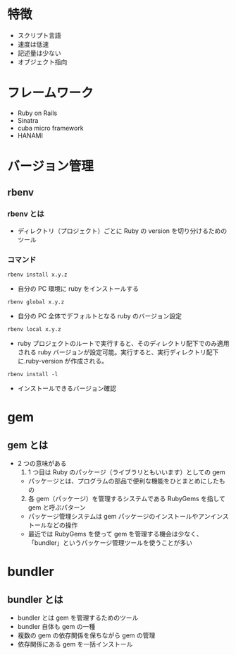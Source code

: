 # 特徴

- スクリプト言語
- 速度は低速
- 記述量は少ない
- オブジェクト指向

# フレームワーク

- Ruby on Rails
- Sinatra
- cuba micro framework
- HANAMI

# バージョン管理

## rbenv

### rbenv とは

- ディレクトリ（プロジェクト）ごとに Ruby の version を切り分けるためのツール

### コマンド

```
rbenv install x.y.z
```

- 自分の PC 環境に ruby をインストールする

```
rbenv global x.y.z
```

- 自分の PC 全体でデフォルトとなる ruby のバージョン設定

```
rbenv local x.y.z
```

- ruby プロジェクトのルートで実行すると、そのディレクトリ配下でのみ適用される ruby バージョンが設定可能。実行すると、実行ディレクトリ配下に.ruby-version が作成される。

```
rbenv install -l
```

- インストールできるバージョン確認

# gem

## gem とは

- 2 つの意味がある
  1. 1 つ目は Ruby のパッケージ（ライブラリともいいます）としての gem
  - パッケージとは、プログラムの部品で便利な機能をひとまとめにしたもの
  2. 各 gem（パッケージ）を管理するシステムである RubyGems を指して gem と呼ぶパターン
  - パッケージ管理システムは gem パッケージのインストールやアンインストールなどの操作
  - 最近では RubyGems を使って gem を管理する機会は少なく、「bundler」というパッケージ管理ツールを使うことが多い

# bundler

## bundler とは

- bundler とは gem を管理するためのツール
- bundler 自体も gem の一種
- 複数の gem の依存関係を保ちながら gem の管理
- 依存関係にある gem を一括インストール
